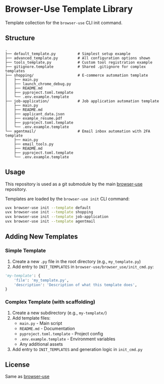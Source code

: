 # Browser-Use Template Library

Template collection for the `browser-use` CLI init command.

## Structure

```
.
├── default_template.py          # Simplest setup example
├── advanced_template.py         # All configuration options shown
├── tools_template.py            # Custom tool registration example
├── gitignore.template           # Shared .gitignore for complex templates
├── shopping/                    # E-commerce automation template
│   ├── main.py
│   ├── launch_chrome_debug.py
│   ├── README.md
│   ├── pyproject.toml.template
│   └── .env.example.template
├── job-application/             # Job application automation template
│   ├── main.py
│   ├── README.md
│   ├── applicant_data.json
│   ├── example_resume.pdf
│   ├── pyproject.toml.template
│   └── .env.example.template
└── agentmail/                   # Email inbox automation with 2FA template
    ├── main.py
    ├── email_tools.py
    ├── README.md
    ├── pyproject.toml.template
    └── .env.example.template
```

## Usage

This repository is used as a git submodule by the main [browser-use](https://github.com/browser-use/browser-use) repository.

Templates are loaded by the `browser-use init` CLI command:

```bash
uvx browser-use init --template default
uvx browser-use init --template shopping
uvx browser-use init --template job-application
uvx browser-use init --template agentmail
```

## Adding New Templates

### Simple Template

1. Create a new `.py` file in the root directory (e.g., `my_template.py`)
2. Add entry to `INIT_TEMPLATES` in `browser-use/browser_use/init_cmd.py`:

```python
'my-template': {
    'file': 'my_template.py',
    'description': 'Description of what this template does',
}
```

### Complex Template (with scaffolding)

1. Create a new subdirectory (e.g., `my-template/`)
2. Add template files:
   - `main.py` - Main script
   - `README.md` - Documentation
   - `pyproject.toml.template` - Project config
   - `.env.example.template` - Environment variables
   - Any additional assets
3. Add entry to `INIT_TEMPLATES` and generation logic in `init_cmd.py`

## License

Same as [browser-use](https://github.com/browser-use/browser-use)
